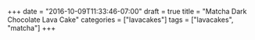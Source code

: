 +++
date = "2016-10-09T11:33:46-07:00"
draft = true
title = "Matcha Dark Chocolate Lava Cake"
categories = ["lavacakes"]
tags = ["lavacakes", "matcha"]
+++


